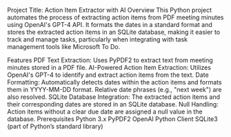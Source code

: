 Project Title: Action Item Extractor with AI
Overview
This Python project automates the process of extracting action items from PDF meeting minutes using OpenAI's GPT-4 API. It formats the dates in a standard format and stores the extracted action items in an SQLite database, making it easier to track and manage tasks, particularly when integrating with task management tools like Microsoft To Do.

Features
PDF Text Extraction: Uses PyPDF2 to extract text from meeting minutes stored in a PDF file.
AI-Powered Action Item Extraction: Utilizes OpenAI's GPT-4 to identify and extract action items from the text.
Date Formatting: Automatically detects dates within the action items and formats them in YYYY-MM-DD format. Relative date phrases (e.g., "next week") are also resolved.
SQLite Database Integration: The extracted action items and their corresponding dates are stored in an SQLite database.
Null Handling: Action items without a clear due date are assigned a null value in the database.
Prerequisites
Python 3.x
PyPDF2
OpenAI Python Client
SQLite3 (part of Python’s standard library)
